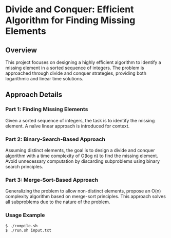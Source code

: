 # Divide and Conquer: Efficient Algorithm for Finding Missing Elements

## Overview

This project focuses on designing a highly efficient algorithm to identify a missing element in a sorted sequence of integers. The problem is approached through divide and conquer strategies, providing both logarithmic and linear time solutions.

## Approach Details

### Part 1: Finding Missing Elements
Given a sorted sequence of integers, the task is to identify the missing element. A naïve linear approach is introduced for context.

### Part 2: Binary-Search-Based Approach
Assuming distinct elements, the goal is to design a divide and conquer algorithm with a time complexity of O(log n) to find the missing element. Avoid unnecessary computation by discarding subproblems using binary search principles.

### Part 3: Merge-Sort-Based Approach
Generalizing the problem to allow non-distinct elements, propose an O(n) complexity algorithm based on merge-sort principles. This approach solves all subproblems due to the nature of the problem.

### Usage Example

```bash
$ ./compile.sh
$ ./run.sh input.txt
